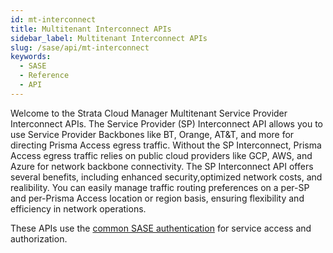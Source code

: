 ```yaml
---
id: mt-interconnect
title: Multitenant Interconnect APIs
sidebar_label: Multitenant Interconnect APIs
slug: /sase/api/mt-interconnect
keywords:
  - SASE
  - Reference
  - API
---
```


Welcome to the Strata Cloud Manager Multitenant Service Provider Interconnect APIs. The Service
Provider (SP) Interconnect API allows you to use Service Provider Backbones like BT, Orange, AT&T,
and more for directing Prisma Access egress traffic. Without the SP Interconnect, Prisma Access
egress traffic relies on public cloud providers like GCP, AWS, and Azure for network backbone
connectivity. The SP Interconnect API offers several benefits, including enhanced security,optimized
network costs, and realibility. You can easily manage traffic routing preferences on a per-SP and
per-Prisma Access location or region basis, ensuring flexibility and efficiency in network
operations. 

These APIs use the [common SASE authentication](/sase/docs/getstarted) for service access and authorization.
